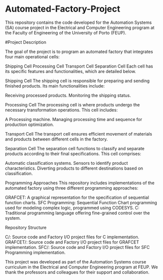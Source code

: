 # Automated-Factory-Project

This repository contains the code developed for the Automation Systems (SA) course project in the Electrical and Computer Engineering program at the Faculty of Engineering of the University of Porto (FEUP).

#Project Description

The goal of the project is to program an automated factory that integrates four main operational cells:

Shipping Cell
Processing Cell
Transport Cell
Separation Cell
Each cell has its specific features and functionalities, which are detailed below.

Shipping Cell
The shipping cell is responsible for preparing and sending finished products. Its main functionalities include:

Receiving processed products.
Monitoring the shipping status.

Processing Cell
The processing cell is where products undergo the necessary transformation operations. This cell includes:

A Processing machine.
Managing processing time and sequence for production optimization.

Transport Cell
The transport cell ensures efficient movement of materials and products between different cells in the factory. 


Separation Cell
The separation cell functions to classify and separate products according to their final specifications. This cell comprises:

Automatic classification systems.
Sensors to identify product characteristics.
Diverting products to different destinations based on classification.

Programming Approaches
This repository includes implementations of the automated factory using three different programming approaches:

GRAFCET: A graphical representation for the specification of sequential function charts.
SFC Programming: Sequential Function Chart programming used for modeling complex logic, programmed using CODESYS.
C: Traditional programming language offering fine-grained control over the system.

Repository Structure

C/: Source code and Factory I/O project files for C implementation.
GRAFCET/: Source code and Factory I/O project files for GRAFCET implementation.
SFC/: Source code and Factory I/O project files for SFC Programming implementation.






This project was developed as part of the Automation Systems course curriculum in the Electrical and Computer Engineering program at FEUP. We thank the professors and colleagues for their support and collaboration.





